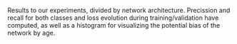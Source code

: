 Results to our experiments, divided by network architecture. Precission and recall for both classes and loss evolution during training/validation have computed, as well as a histogram for visualizing the potential bias of the network by age.
